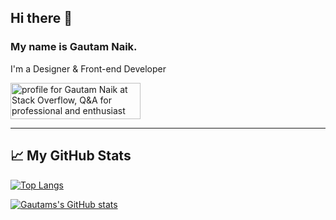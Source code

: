 ## Hi there 👋

### My name is Gautam Naik.

I'm a Designer & Front-end Developer

<a href="https://stackoverflow.com/users/2376317/gautam-naik"><img src="https://stackoverflow.com/users/flair/2376317.png" width="208" height="58" alt="profile for Gautam Naik at Stack Overflow, Q&amp;A for professional and enthusiast programmers" title="profile for Gautam Naik at Stack Overflow, Q&amp;A for professional and enthusiast programmers"></a>

---

## &#x1f4c8; My GitHub Stats

[![Top Langs](https://github-readme-stats.vercel.app/api/top-langs/?username=<gautamnaik1994>&hide=java,html,css&theme=radical)](https://github.com/anuraghazra/github-readme-stats)

[![Gautams's GitHub stats](https://github-readme-stats.vercel.app/api?username=<gautamnaik1994>&theme=radical)](https://github.com/anuraghazra/github-readme-stats)


<!--
**gautamnaik1994/gautamnaik1994** is a ✨ _special_ ✨ repository because its `README.md` (this file) appears on your GitHub profile.

Here are some ideas to get you started:

- 🔭 I’m currently working on ...
- 🌱 I’m currently learning ...
- 👯 I’m looking to collaborate on ...
- 🤔 I’m looking for help with ...
- 💬 Ask me about ...
- 📫 How to reach me: ...
- 😄 Pronouns: ...
- ⚡ Fun fact: ...
-->
